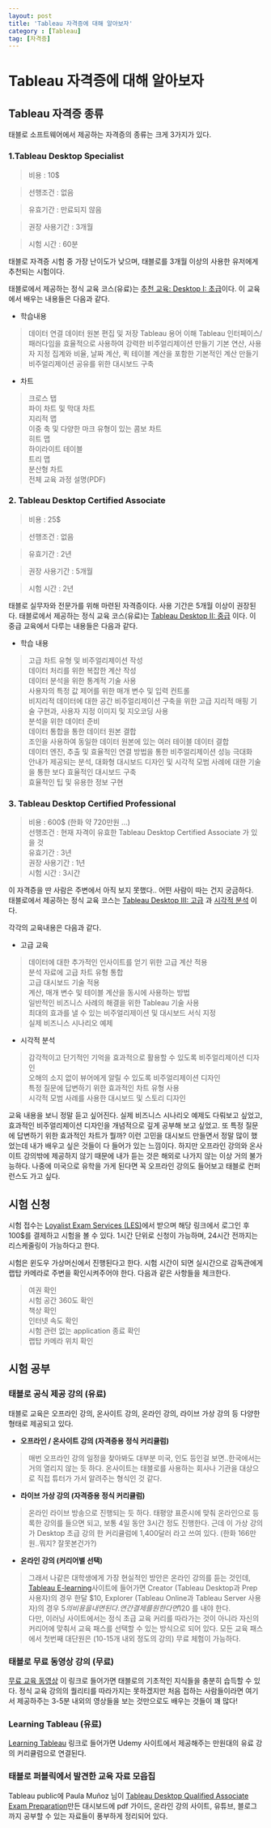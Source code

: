 ```yaml
---
layout: post
title: 'Tableau 자격증에 대해 알아보자'
category : [Tableau]
tag: [자격증]
---
```

 
# Tableau 자격증에 대해 알아보자 

## Tableau 자격증 종류 

태블로 소프트웨어에서 제공하는 자격증의 종류는 크게 3가지가 있다. 


### 1.Tableau Desktop Specialist 

>비용 : 10$ 

>선행조건 : 없음 

>유효기간 : 만료되지 않음  

>권장 사용기간 : 3개월     

>시험 시간 : 60분 

태블로 자격증 시험 중 가장 난이도가 낮으며, 태블로를 3개월 이상의 사용한 유저에게 추천되는 시험이다.

태블로에서 제공하는 정식 교육 코스(유료)는 [추천 교육: Desktop I: 초급](https://www.tableau.com/ko-kr/learn/classroom/desktop-one)이다.  이 교육에서 배우는 내용들은 다음과 같다. 

* 학습내용   
   
>데이터 연결 
>데이터 원본 편집 및 저장 
>Tableau 용어 이해 
>Tableau 인터페이스/패러다임을 효율적으로 사용하여 강력한 비주얼리제이션 만들기 
>기본 연산, 사용자 지정 집계와 비율, 날짜 계산, 퀵 테이블 계산을 포함한 기본적인 계산 만들기 
>비주얼리제이션 공유를 위한 대시보드 구축 

* 차트   
   
>크로스 탭   
>파이 차트 및 막대 차트   
>지리적 맵   
>이중 축 및 다양한 마크 유형이 있는 콤보 차트   
>히트 맵   
>하이라이트 테이블   
>트리 맵   
>분산형 차트   
>전체 교육 과정 설명(PDF)   

### 2. Tableau Desktop Certified Associate 

>비용 : 25$     

>선행조건 : 없음   

>유효기간 : 2년

>권장 사용기간 : 5개월   

>시험 시간 : 2년    

태블로 실무자와 전문가를 위해 마련된 자격증이다. 사용 기간은 5개월 이상이 권장된다. 
태블로에서 제공하는 정식 교육 코스(유료)는 [Tableau Desktop II: 중급](https://www.tableau.com/ko-kr/learn/classroom/desktop-two) 이다. 
이 중급 교육에서 다루는 내용들은 다음과 같다.    
   
* 학습 내용   
    
>고급 차트 유형 및 비주얼리제이션 작성   
>데이터 처리를 위한 복잡한 계산 작성   
>데이터 분석을 위한 통계적 기술 사용   
>사용자의 특정 값 제어를 위한 매개 변수 및 입력 컨트롤   
>비지리적 데이터에 대한 공간 비주얼리제이션 구축을 위한 고급 지리적 매핑 기술 구현과, 사용자 지정 이미지 및 지오코딩 사용   
>분석을 위한 데이터 준비   
>데이터 통합을 통한 데이터 원본 결합   
>조인을 사용하여 동일한 데이터 원본에 있는 여러 테이블 데이터 결합   
>데이터 엔진, 추출 및 효율적인 연결 방법을 통한 비주얼리제이션 성능 극대화   
>안내가 제공되는 분석, 대화형 대시보드 디자인 및 시각적 모범 사례에 대한 기술을 통한 보다 효율적인 대시보드 구축   
>효율적인 팁 및 유용한 정보 구현   

### 3. Tableau Desktop Certified Professional

>비용 : 600$ (한화 약 720만원 ...)     
>선행조건 : 현재 자격이 유효한  Tableau Desktop Certified Associate 가 있을 것       
>유효기간 : 3년      
>권장 사용기간 : 1년        
>시험 시간 : 3시간   

이 자격증을 딴 사람은 주변에서 아직 보지 못했다.. 어떤 사람이 따는 건지 궁금하다.   
태블로에서 제공하는 정식 교육 코스는 [Tableau Desktop III: 고급](https://www.tableau.com/ko-kr/learn/classroom/desktop-three) 과 [시각적 분석](https://www.tableau.com/ko-kr/learn/classroom/visual-analytics) 이다.    

각각의 교육내용은 다음과 같다.    
   
* 고급 교육 
   
>데이터에 대한 추가적인 인사이트를 얻기 위한 고급 계산 적용   
>분석 자료에 고급 차트 유형 통합   
>고급 대시보드 기술 적용   
>계산, 매개 변수 및 테이블 계산을 동시에 사용하는 방법   
>일반적인 비즈니스 사례의 해결을 위한 Tableau 기술 사용   
>최대의 효과를 낼 수 있는 비주얼리제이션 및 대시보드 서식 지정   
>실제 비즈니스 시나리오 예제   

   
* 시각적 분석    
   
>감각적이고 단기적인 기억을 효과적으로 활용할 수 있도록 비주얼리제이션 디자인   
>오해의 소지 없이 뷰어에게 알릴 수 있도록 비주얼리제이션 디자인   
>특정 질문에 답변하기 위한 효과적인 차트 유형 사용   
>시각적 모범 사례를 사용한 대시보드 및 스토리 디자인   
   
교육 내용을 보니 정말 듣고 싶어진다. 실제 비즈니스 시나리오 예제도 다뤄보고 싶었고, 효과적인 비주얼리제이션 디자인을 개념적으로 깊게 공부해 보고 싶었고. 또 특정 질문에 답변하기 위한 효과적인 차트가 뭘까? 이런 고민을 대시보드 만들면서 정말 많이 했었는데 내가 배우고 싶은 것들이 다 들어가 있는 느낌이다. 하지만 오프라인 강의와 온사이트 강의밖에 제공하지 않기 때문에 내가 듣는 것은 해외로 나가지 않는 이상 거의 불가능하다.
나중에 미국으로 유학을 가게 된다면 꼭 오프라인 강의도 들어보고 태블로 컨퍼런스도 가고 싶다. 
   
## 시험 신청   
시험 접수는 [Loyalist Exam Services (LES)](https://tableau.lcsexams.com/)에서 받으며 해당 링크에서 로그인 후 100$를 결제하고 시험을 볼 수 있다. 1시간 단위로 신청이 가능하며, 24시간 전까지는 리스케줄링이 가능하다고 한다.   

시험은 윈도우 가상머신에서 진행된다고 한다. 시험 시간이 되면 실시간으로 감독관에게 랩탑 카메라로 주변을 확인시켜주어야 한다. 다음과 같은 사항들을 체크한다.   
   
>여권 확인   
>시험 공간 360도 확인   
>책상 확인   
>인터넷 속도 확인   
>시험 관련 없는 application 종료 확인     
>랩탑 카메라 위치 확인   


## 시험 공부   

### 태블로 공식 제공 강의 (유료)   

태블로 교육은 오프라인 강의, 온사이트 강의, 온라인 강의, 라이브 가상 강의 등 다양한 형태로 제공되고 있다.   

* **오프라인 / 온사이트 강의 (자격증용 정식 커리큘럼)**

>매번 오프라인 강의 일정을 찾아봐도 대부분 미국, 인도 등인걸 보면..한국에서는 거의 열리지 않는 듯 하다.
>온사이트는 태블로를 사용하는 회사나 기관을 대상으로 직접 튜터가 가서 알려주는 형식인 것 같다.   


* **라이브 가상 강의 (자격증용 정식 커리큘럼)** 

>온라인 라이브 방송으로 진행되는 듯 하다. 태평양 표준시에 맞춰 온라인으로 등록한 강의를 들으면 되고, 보통 4일 동안 3시간 정도 진행한다. 
>근데 이 가상 강의가 Desktop 초급 강의 한 커리큘럼에 1,400달러 라고 쓰여 있다. (한화 166만원..뭐지? 잘못본건가?)   

* **온라인 강의 (커리어별 선택)** 

>그래서 나같은 대학생에게 가장 현실적인 방안은 온라인 강의를 듣는 것인데, [Tableau E-learning](https://elearning-samples.tableau.com/)사이트에 들어가면 Creator (Tableau Desktop과 Prep 사용자)의 경우 한달 $10, Explorer (Tableau Online과 Tableau Server 사용자)의 경우 $5 의 비용을 내면 된다. 연간 결제를 원한다면 120$ 를 내야 한다.    
>다만, 이러닝 사이트에서는 정식 초급 교육 커리를 따라가는 것이 아니라 자신의 커리어에 맞춰서 교육 패스를 선택할 수 있는 방식으로 되어 있다. 
모든 교육 패스에서 첫번째 대단원은 (10-15개 내외 정도의 강의) 무료 체험이 가능하다.   


### 태블로 무료 동영상 강의 (무료)   

[무료 교육 동영상](https://www.tableau.com/ko-kr/learn/training/20201) 이 링크로 들어가면 태블로의 기초적인 지식들을 충분히 습득할 수 있다.
정식 교육 강의의 퀄리티를 따라가지는 못하겠지만 처음 접하는 사람들이라면 여기서 제공하주는 3-5분 내외의 영상들을 보는 것만으로도 배우는 것들이 꽤 많다!   


### Learning Tableau (유료)

[Learning Tableau](https://learningtableau.com/#courses) 링크로 들어가면 Udemy 사이트에서 제공해주는 만원대의 유료 강의 커리큘럼으로 연결된다.   


### 태블로 퍼블릭에서 발견한 교육 자료 모읍집 

Tableau public에 Paula Muñoz 님이 [Tableau Desktop Qualified Associate Exam Preparation](https://public.tableau.com/profile/paula.munoz#!/vizhome/DQA_Preparation/Tableau_DQA_Certification_Study_Resources)만든 대시보드에 pdf 가이드, 온라인 강의 사이트, 유튜브, 블로그 까지 공부할 수 있는 자료들이 풍부하게 정리되어 있다.   
